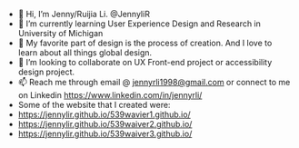 - 👋 Hi, I’m Jenny/Ruijia Li. @JennyliR
- 🌱 I’m currently learning User Experience Design and Research in University of Michigan
- 👀 My favorite part of design is the process of creation. And I love to learn about all things global design.
- 💞️ I’m looking to collaborate on UX Front-end project or accessibility design project.
- 📫 Reach me through email @ jennyrli1998@gmail.com or connect to me on Linkedin https://www.linkedin.com/in/jennyrli/
- Some of the website that I created were:
 - https://jennylir.github.io/539wavier1.github.io/
 - https://jennylir.github.io/539waiver2.github.io/
 - https://jennylir.github.io/539waiver3.github.io/
